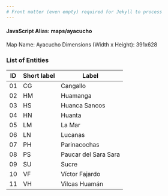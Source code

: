 ```yaml
---
# Front matter (even empty) required for Jekyll to process
---
```


#### JavaScript Alias: maps/ayacucho

Map Name: Ayacucho
Dimensions (Width x Height): 391x628


### List of Entities

ID | Short label | Label
---|---|---|
01| CG | Cangallo
02| HM | Huamanga
03| HS | Huanca Sancos
04| HN | Huanta
05| LM | La Mar
06| LN | Lucanas
07| PH | Parinacochas
08| PS | Paucar del Sara Sara
09| SU | Sucre
10| VF | Víctor Fajardo
11| VH | Vilcas Huamán
